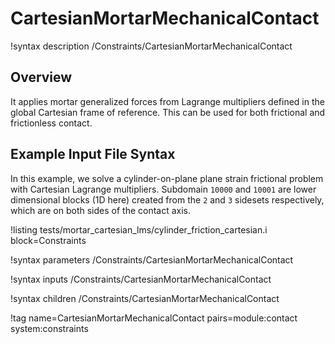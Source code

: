 # CartesianMortarMechanicalContact

!syntax description /Constraints/CartesianMortarMechanicalContact

## Overview

It applies mortar generalized forces from Lagrange multipliers defined in the global Cartesian frame of reference.
This can be used for both frictional and frictionless contact.

## Example Input File Syntax

In this example, we solve a cylinder-on-plane plane strain frictional problem with Cartesian Lagrange multipliers.
Subdomain `10000` and `10001` are lower dimensional blocks (1D here) created from the `2` and `3` sidesets respectively,
which are on both sides of the contact axis.

!listing tests/mortar_cartesian_lms/cylinder_friction_cartesian.i block=Constraints

!syntax parameters /Constraints/CartesianMortarMechanicalContact

!syntax inputs /Constraints/CartesianMortarMechanicalContact

!syntax children /Constraints/CartesianMortarMechanicalContact

!tag name=CartesianMortarMechanicalContact pairs=module:contact system:constraints

